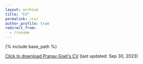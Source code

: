 ```yaml
---
layout: archive
title: "CV"
permalink: /cv/
author_profile: true
redirect_from:
  - /resume
---
```


{% include base_path %}

[Click to download Pranav Goel's CV](https://pranav-goel.github.io/files/CV_2023_09_30.pdf) (last updated: Sep 30, 2023)
